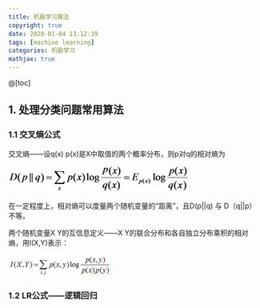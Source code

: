 ```yaml
---
title: 机器学习算法
copyright: true
date: 2020-01-04 13:12:19
tags: [machine learning]
categories: 机器学习
mathjax: true
---
```


@[toc]

## 1. 处理分类问题常用算法

### 1.1 交叉熵公式

交叉熵——设q(x) p(x)是X中取值的两个概率分布，则p对q的相对熵为

![1](https://github.com/ShortPupil/ShortPupil.github.io/blob/hexo/source/_posts/机器学习算法/1.PNG)

在一定程度上，相对熵可以度量两个随机变量的“距离”，且D(p||q) 与 D（q||p）不等。

两个随机变量X Y的互信息定义——X Y的联合分布和各自独立分布乘积的相对熵，用I(X,Y)表示：

![2](https://github.com/ShortPupil/ShortPupil.github.io/blob/hexo/source/_posts/机器学习算法/2.PNG)



### 1.2 LR公式——逻辑回归



